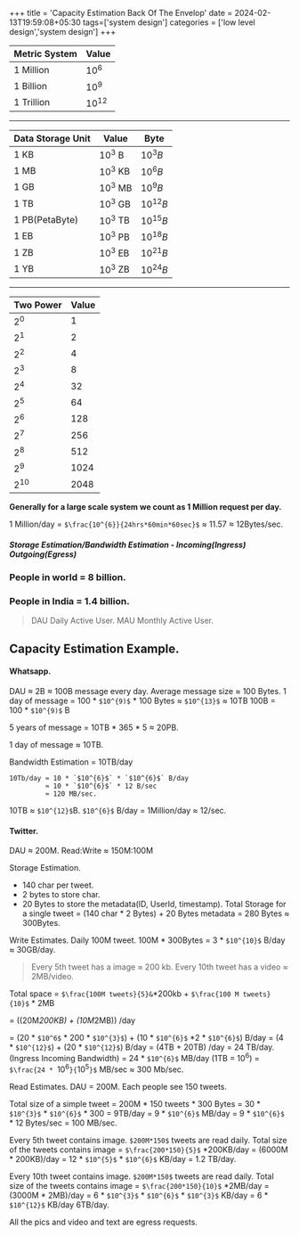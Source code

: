 +++
title = 'Capacity Estimation Back Of The Envelop'
date = 2024-02-13T19:59:08+05:30
tags=['system design']
categories = ['low level design','system design']
+++

|Metric System|Value|
|---|---|
|1 Million|${10^6}$|
|1 Billion|${10^9}$|
|1 Trillion|$10^{12}$|

---

| Data Storage Unit | Value       | Byte       |
|-------------------|-------------|------------|
| 1 KB              | $10^{3}$ B  | $10^{3}B$  |
| 1 MB              | $10^{3}$ KB | $10^{6}B$  |
| 1 GB              | $10^{3}$ MB | $10^{9}B$  |
| 1 TB              | $10^{3}$ GB | $10^{12}B$ |
| 1 PB(PetaByte)    | $10^{3}$ TB | $10^{15}B$ |
| 1 EB              | $10^{3}$ PB | $10^{18}B$ |
| 1 ZB              | $10^{3}$ EB | $10^{21}B$ |
| 1 YB              | $10^{3}$ ZB | $10^{24}B$ |

---

| Two Power | Value |
|-----------|-------|
| $2^{0}$   | 1     |
| $2^{1}$   | 2     |
| $2^{2}$   | 4     |
| $2^{3}$   | 8     |
| $2^{4}$   | 32    |
| $2^{5}$   | 64    |
| $2^{6}$   | 128   |
| $2^{7}$   | 256   |
| $2^{8}$   | 512   |
| $2^{9}$   | 1024  |
| $2^{10}$  | 2048  |

**Generally for a large scale system we count as 1 Million request per day.**

1 Million/day = `$\frac{10^{6}}{24hrs*60min*60sec}$` ≈ 11.57 ≈ 12Bytes/sec.

##### Storage Estimation/Bandwidth Estimation - Incoming(Ingress) Outgoing(Egress)

### People in world = 8 billion.
### People in India = 1.4 billion.

> DAU Daily Active User.
> MAU Monthly Active User.

## Capacity Estimation Example.
#### Whatsapp.
DAU ≈ 2B ≈ 100B message every day.
Average message size ≈ 100 Bytes.
1 day of message = 100 * `$10^{9)$` * 100 Bytes ≈ `$10^{13}$` ≈ 10TB
100B = 100 * `$10^{9)$` B  

5 years of message = 10TB * 365 * 5 ≈ 20PB.

1 day of message ≈ 10TB.

Bandwidth Estimation = 10TB/day 
```
10Tb/day ≈ 10 * `$10^{6}$` * `$10^{6}$` B/day 
         ≈ 10 * `$10^{6}$` * 12 B/sec
         ≈ 120 MB/sec.
```

10TB ≈ `$10^{12}$`B.
`$10^{6}$` B/day = 1Million/day ≈ 12/sec.

#### Twitter.
DAU ≈ 200M.
Read:Write ≈ 150M:100M

Storage Estimation.
- 140 char per tweet.
- 2 bytes to store char.
- 20 Bytes to store the metadata(ID, UserId, timestamp).
Total Storage for a single tweet = (140 char * 2 Bytes) + 20 Bytes metadata = 280 Bytes ≈ 300Bytes.

Write Estimates.
Daily 100M tweet.
100M * 300Bytes = 3 * `$10^{10}$` B/day ≈ 30GB/day.


> Every 5th tweet has a image ≈ 200 kb.
> Every 10th tweet has a video ≈ 2MB/video.

Total space = `$\frac{100M tweets}{5}&`*200kb +  `$\frac{100 M tweets}{10}$` * 2MB

= ((20M*200KB) + (10M*2MB)) /day 

= (20 * `$10^6$` * 200 * `$10^{3}$`) + (10 * `$10^{6}$` *2 * `$10^{6}$`) B/day
= (4 * `$10^{12}$`) + (20 * `$10^{12}$`) B/day
= (4TB + 20TB) /day
= 24 TB/day. (Ingress Incoming Bandwidth)
= 24 * `$10^{6}$` MB/day (1TB = $10^{6}$)
= `$\frac{24 * `$10^{6}$`}{`$10^{5}$`}$` MB/sec
≈ 300 Mb/sec.

Read Estimates.
DAU = 200M.
Each people see 150 tweets.

Total size of a simple tweet = 200M * 150 tweets * 300 Bytes = 30 * `$10^{3}$` * `$10^{6}$` * 300 = 9TB/day = 9 * `$10^{6}$` MB/day = 9 * `$10^{6}$` * 12 Bytes/sec = 100 MB/sec.

Every 5th tweet contains image. `$200M*150$` tweets are read daily.
Total size of the tweets contains image = `$\frac{200*150}{5}$` *200KB/day = (6000M * 200KB)/day = 12 * `$10^{5}$` * `$10^{6}$` KB/day = 1.2 TB/day.

Every 10th tweet contains image. `$200M*150$` tweets are read daily.
Total size of the tweets contains image = `$\frac{200*150}{10}$` *2MB/day = (3000M * 2MB)/day = 6 * `$10^{3}$` * `$10^{6}$` * `$10^{3}$` KB/day = 6 * `$10^{12}$` KB/day  6TB/day.


All the pics and video and text are egress requests.

